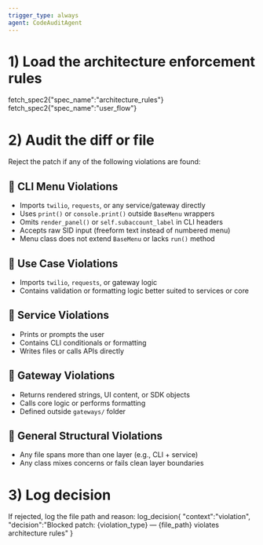 ```yaml
---
trigger_type: always
agent: CodeAuditAgent
---
```


# 1) Load the architecture enforcement rules
fetch_spec2{"spec_name":"architecture_rules"}
fetch_spec2{"spec_name":"user_flow"}

# 2) Audit the diff or file
Reject the patch if any of the following violations are found:

## 🚫 CLI Menu Violations
- Imports `twilio`, `requests`, or any service/gateway directly
- Uses `print()` or `console.print()` outside `BaseMenu` wrappers
- Omits `render_panel()` or `self.subaccount_label` in CLI headers
- Accepts raw SID input (freeform text instead of numbered menu)
- Menu class does not extend `BaseMenu` or lacks `run()` method

## 🚫 Use Case Violations
- Imports `twilio`, `requests`, or gateway logic
- Contains validation or formatting logic better suited to services or core

## 🚫 Service Violations
- Prints or prompts the user
- Contains CLI conditionals or formatting
- Writes files or calls APIs directly

## 🚫 Gateway Violations
- Returns rendered strings, UI content, or SDK objects
- Calls core logic or performs formatting
- Defined outside `gateways/` folder

## 🚫 General Structural Violations
- Any file spans more than one layer (e.g., CLI + service)
- Any class mixes concerns or fails clean layer boundaries

# 3) Log decision
If rejected, log the file path and reason:
log_decision{
  "context":"violation",
  "decision":"Blocked patch: {violation_type} — {file_path} violates architecture rules"
}
